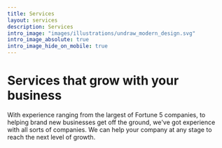 ```yaml
---
title: Services
layout: services
description: Services
intro_image: "images/illustrations/undraw_modern_design.svg"
intro_image_absolute: true
intro_image_hide_on_mobile: true
---
```


# Services that grow with your business

With experience ranging from the largest of Fortune 5 companies, to helping brand new businesses get off the ground, we've got experience with all sorts of companies. We can help your company at any stage to reach the next level of growth.
